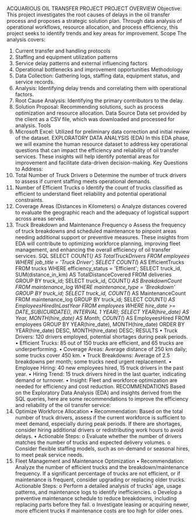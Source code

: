 ACQUARIOUS OIL  TRANSFER PROJECT 
PROJECT OVERVIEW Objective: This project investigates the root causes of delays in the oil transfer process and proposes a strategic solution plan. 
Through data analysis of operational workflows, resource allocation, and process efficiency, this project seeks to identify trends and key areas for improvement.
Scope The analysis covers:
1.	Current transfer and handling protocols
2.	Staffing and equipment utilization patterns
3.	Service delay patterns and external influencing factors
4.	Operational bottlenecks and improvement opportunities
Methodology
1.	Data Collection: Gathering logs, staffing data, equipment status, and service records.
2.	Analysis: Identifying delay trends and correlating them with operational factors.
3.	Root Cause Analysis: Identifying the primary contributors to the delay.
4.	Solution Proposal: Recommending solutions, such as process optimization and resource allocation.
Data Source Data set provided by the client as a CSV file, which was downloaded and processed for analysis.
Tools
1.	Microsoft Excel: Utilized for preliminary data correction and initial review of the dataset.
EXPLORATORY DATA ANALYSIS (EDA) In this EDA phase, we will examine the human resource dataset to address key operational questions that can impact the efficiency and reliability of oil transfer services. These insights will help identify potential areas for improvement and facilitate data-driven decision-making. Key Questions to Address:
1.	Total Number of Truck Drivers
o	Determine the number of truck drivers to assess if current staffing meets operational demands.
2.	Number of Efficient Trucks
o	Identify the count of trucks classified as efficient to understand fleet reliability and potential operational constraints.
3.	Coverage Areas (Distances in Kilometers)
o	Analyze distances covered to evaluate the geographic reach and the adequacy of logistical support across areas served.
4.	Truck Breakdown and Maintenance Frequency
o	Assess the frequency of truck breakdowns and scheduled maintenance to pinpoint areas needing additional support or preventive measures.
These insights from EDA will contribute to optimizing workforce planning, improving fleet management, and enhancing the overall efficiency of oil transfer services.
SQL
SELECT COUNT(*) AS TotalTruckDrivers
FROM employees
WHERE job_title = 'Truck Driver';
SELECT COUNT(*) AS EfficientTrucks FROM trucks WHERE efficiency_status = 'Efficient';
SELECT truck_id, SUM(distance_in_km) AS TotalDistanceCovered FROM deliveries GROUP BY truck_id;
SELECT truck_id, COUNT(*) AS BreakdownCount FROM maintenance_log WHERE maintenance_type = 'Breakdown' GROUP BY truck_id;
SELECT truck_id, COUNT(*) AS MaintenanceCount FROM maintenance_log GROUP BY truck_id;
SELECT COUNT(*) AS EmployeesHiredInLastYear FROM employees WHERE hire_date >= DATE_SUB(CURDATE(), INTERVAL 1 YEAR);
SELECT YEAR(hire_date) AS Year, MONTH(hire_date) AS Month, COUNT(*) AS EmployeesHired FROM employees GROUP BY YEAR(hire_date), MONTH(hire_date) ORDER BY YEAR(hire_date) DESC, MONTH(hire_date) DESC;
RESULTS
•	Truck Drivers: 120 drivers employed, potential shortages during peak periods.
•	Efficient Trucks: 85 out of 150 trucks are efficient, and 65 trucks are underperforming.
•	Coverage Areas: Average distance of 250 km daily; some trucks cover 450 km.
•	Truck Breakdowns: Average of 2.5 breakdowns per month; some trucks need urgent replacement.
•	Employee Hiring: 40 new employees hired, 15 truck drivers in the past year.
•	Hiring Trend: 15 truck drivers hired in the last quarter, indicating demand or turnover.
•	Insight: Fleet and workforce optimization are needed for efficiency and cost reduction.
RECOMMENDATIONS
Based on the Exploratory Data Analysis (EDA) and insights derived from the SQL queries, here are some recommendations to improve the efficiency and reliability of the oil transfer service:
1.	Optimize Workforce Allocation
•	Recommendation: Based on the total number of truck drivers, assess if the current workforce is sufficient to meet demand, especially during peak periods. If there are shortages, consider hiring additional drivers or redistributing work hours to avoid delays.
•	Actionable Steps:
o	Evaluate whether the number of drivers matches the number of trucks and expected delivery volumes.
o	Consider flexible staffing models, such as on-demand or seasonal hires, to meet peak service needs.
2.	Fleet Management and Maintenance Optimization
•	Recommendation: Analyze the number of efficient trucks and the breakdown/maintenance frequency. If a significant percentage of trucks are not efficient, or if maintenance is frequent, consider upgrading or replacing older trucks. Actionable Steps:
o	Perform a detailed analysis of trucks' age, usage patterns, and maintenance logs to identify inefficiencies.
o	Develop a preventive maintenance schedule to reduce breakdowns, including replacing parts before they fail.
o	Investigate leasing or acquiring newer, more efficient trucks if maintenance costs are too high for older ones.
